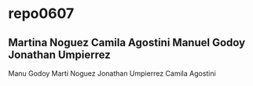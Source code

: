 # repo0607
Martina Noguez
Camila Agostini
Manuel Godoy
Jonathan Umpierrez
-----------------------------------
Manu Godoy
Marti Noguez
Jonathan Umpierrez
Camila Agostini



